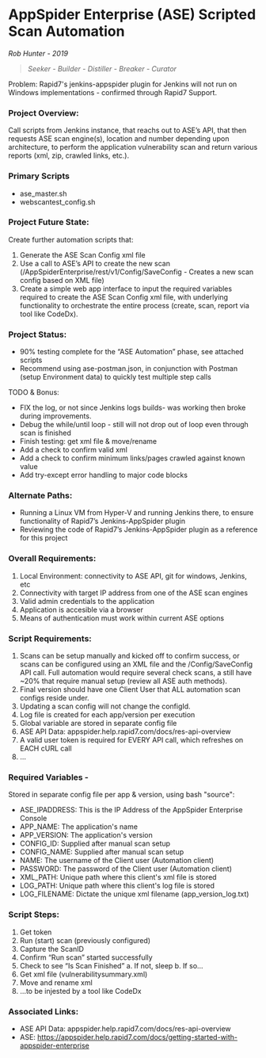 # AppSpider Enterprise (ASE) Scripted Scan Automation
_Rob Hunter - 2019_

> _Seeker - Builder - Distiller - Breaker - Curator_

Problem:  Rapid7's jenkins-appspider plugin for Jenkins will not run on Windows implementations - confirmed through Rapid7 Support.

### Project Overview:  
Call scripts from Jenkins instance, that reachs out to ASE’s API, that then requests ASE scan engine(s), location and number depending upon architecture, to perform the application vulnerability scan and return various reports (xml, zip, crawled links, etc.).

### Primary Scripts
* ase_master.sh
* webscantest_config.sh

### Project Future State:  
Create further automation scripts that: 
1.  Generate the ASE Scan Config xml file 
2.  Use a call to ASE’s API to create the new scan (/AppSpiderEnterprise/rest/v1/Config/SaveConfig - Creates a new scan config based on XML file)
3.  Create a simple web app interface to input the required variables required to create the ASE Scan Config xml file, with underlying functionality to orchestrate the entire process (create, scan, report via tool like CodeDx).

### Project Status:  
*  90% testing complete for the “ASE Automation” phase, see attached scripts
*  Recommend using ase-postman.json, in conjunction with Postman (setup Environment data) to quickly test multiple step calls

TODO & Bonus:
*  FIX the log, or not since Jenkins logs builds- was working then broke during improvements.
*  Debug the while/until loop - still will not drop out of loop even through scan is finished
*  Finish testing: get xml file & move/rename
*  Add a check to confirm valid xml
*  Add a check to confirm minimum links/pages crawled against known value
*  Add try-except error handling to major code blocks


### Alternate Paths:
*  Running a Linux VM from Hyper-V and running Jenkins there, to ensure functionality of Rapid7’s Jenkins-AppSpider plugin
*  Reviewing the code of Rapid7’s Jenkins-AppSpider plugin as a reference for this project


### Overall Requirements:
1.  Local Environment: connectivity to ASE API, git for windows, Jenkins, etc
2.  Connectivity with target IP address from one of the ASE scan engines
3.  Valid admin credentials to the application
4.  Application is accesible via a browser
5.  Means of authentication must work within current ASE options


### Script Requirements:
1.  Scans can be setup manually and kicked off to confirm success, or scans can be configured using an XML file and the /Config/SaveConfig API call.  Full automation would require several check scans, a still have ~20% that require manual setup (review all ASE auth methods).
2.  Final version should have one Client User that ALL automation scan configs reside under.
3.  Updating a scan config will not change the configId.
4.  Log file is created for each app/version per execution
5.  Global variable are stored in separate config file
6.  ASE API Data:  appspider.help.rapid7.com/docs/res-api-overview
7.  A valid user token is required for EVERY API call, which refreshes on EACH cURL call
8.  ...


### Required Variables -  
Stored in separate config file per app & version, using bash "source":
*  ASE_IPADDRESS: This is the IP Address of the AppSpider Enterprise Console
*  APP_NAME: The application's name
*  APP_VERSION: The application's version
*  CONFIG_ID: Supplied after manual scan setup
*  CONFIG_NAME: Supplied after manual scan setup
*  NAME: The username of the Client user (Automation client)
*  PASSWORD: The password of the Client user (Automation client)
*  XML_PATH: Unique path where this client's xml file is stored
*  LOG_PATH: Unique path where this client's log file is stored
*  LOG_FILENAME: Dictate the unique xml filename (app_version_log.txt)

### Script Steps:
1.  Get token
2.  Run (start) scan (previously configured)
3.  Capture the ScanID
4.  Confirm “Run scan” started successfully
5.  Check to see “Is Scan Finished”
a.  If not, sleep
b.  If so…
6.  Get xml file (vulnerabilitysummary.xml)
7.  Move and rename xml
8.  …to be injested by a tool like CodeDx

### Associated Links:
*  ASE API Data:  appspider.help.rapid7.com/docs/res-api-overview
*  ASE:  https://appspider.help.rapid7.com/docs/getting-started-with-appspider-enterprise
